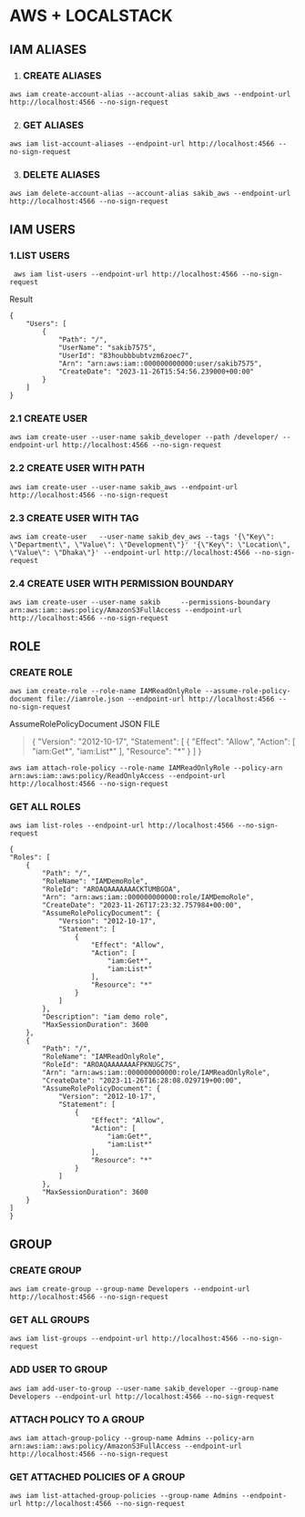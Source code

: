 # AWS + LOCALSTACK

## IAM ALIASES

 1. ### CREATE ALIASES

```
aws iam create-account-alias --account-alias sakib_aws --endpoint-url http://localhost:4566 --no-sign-request
```
 2. ### GET ALIASES

```
aws iam list-account-aliases --endpoint-url http://localhost:4566 --no-sign-request
```

 3. ### DELETE ALIASES

```
aws iam delete-account-alias --account-alias sakib_aws --endpoint-url http://localhost:4566 --no-sign-request
```


## IAM USERS

 ###  1.LIST USERS

```
 aws iam list-users --endpoint-url http://localhost:4566 --no-sign-request
```

Result 

    {
        "Users": [
            {
                "Path": "/",
                "UserName": "sakib7575",
                "UserId": "83houbbbubtvzm6zoec7",
                "Arn": "arn:aws:iam::000000000000:user/sakib7575",
                "CreateDate": "2023-11-26T15:54:56.239000+00:00"
            }
        ]
    }


###  2.1 CREATE USER

```
aws iam create-user --user-name sakib_developer --path /developer/ --endpoint-url http://localhost:4566 --no-sign-request
```

###  2.2 CREATE USER WITH PATH

```
aws iam create-user --user-name sakib_aws --endpoint-url http://localhost:4566 --no-sign-request
```

###  2.3 CREATE USER WITH TAG

```
aws iam create-user   --user-name sakib_dev_aws --tags '{\"Key\": \"Department\", \"Value\": \"Development\"}' '{\"Key\": \"Location\", \"Value\": \"Dhaka\"}' --endpoint-url http://localhost:4566 --no-sign-request
```
###  2.4 CREATE USER WITH PERMISSION BOUNDARY

```
aws iam create-user --user-name sakib     --permissions-boundary arn:aws:iam::aws:policy/AmazonS3FullAccess --endpoint-url http://localhost:4566 --no-sign-request
```



## ROLE

### CREATE ROLE

```
aws iam create-role --role-name IAMReadOnlyRole --assume-role-policy-document file://iamrole.json --endpoint-url http://localhost:4566 --no-sign-request
```

AssumeRolePolicyDocument JSON FILE


> {
>     "Version": "2012-10-17",
>     "Statement": [
>       {
>         "Effect": "Allow",
>         "Action": [
>           "iam:Get*",
>           "iam:List*"
>         ],
>         "Resource": "*"
>       }
>     ]   }



  ```
  aws iam attach-role-policy --role-name IAMReadOnlyRole --policy-arn arn:aws:iam::aws:policy/ReadOnlyAccess --endpoint-url http://localhost:4566 --no-sign-request
```


### GET ALL ROLES
```
aws iam list-roles --endpoint-url http://localhost:4566 --no-sign-request
```

    {
    "Roles": [
        {
            "Path": "/",
            "RoleName": "IAMDemoRole",
            "RoleId": "AROAQAAAAAAACKTUMBGOA",
            "Arn": "arn:aws:iam::000000000000:role/IAMDemoRole",
            "CreateDate": "2023-11-26T17:23:32.757984+00:00",
            "AssumeRolePolicyDocument": {
                "Version": "2012-10-17",
                "Statement": [
                    {
                        "Effect": "Allow",
                        "Action": [
                            "iam:Get*",
                            "iam:List*"
                        ],
                        "Resource": "*"
                    }
                ]
            },
            "Description": "iam demo role",
            "MaxSessionDuration": 3600
        },
        {
            "Path": "/",
            "RoleName": "IAMReadOnlyRole",
            "RoleId": "AROAQAAAAAAAFPKNUGC7S",
            "Arn": "arn:aws:iam::000000000000:role/IAMReadOnlyRole",
            "CreateDate": "2023-11-26T16:28:08.029719+00:00",
            "AssumeRolePolicyDocument": {
                "Version": "2012-10-17",
                "Statement": [
                    {
                        "Effect": "Allow",
                        "Action": [
                            "iam:Get*",
                            "iam:List*"
                        ],
                        "Resource": "*"
                    }
                ]
            },
            "MaxSessionDuration": 3600
        }
    ]
    }


## GROUP

### CREATE GROUP

```
aws iam create-group --group-name Developers --endpoint-url http://localhost:4566 --no-sign-request
```
### GET ALL GROUPS

```
aws iam list-groups --endpoint-url http://localhost:4566 --no-sign-request
```
### ADD USER TO GROUP

```
aws iam add-user-to-group --user-name sakib_developer --group-name Developers --endpoint-url http://localhost:4566 --no-sign-request
```

### ATTACH POLICY TO A GROUP

```
aws iam attach-group-policy --group-name Admins --policy-arn arn:aws:iam::aws:policy/AmazonS3FullAccess --endpoint-url http://localhost:4566 --no-sign-request
```

### GET  ATTACHED POLICIES OF A GROUP

```
aws iam list-attached-group-policies --group-name Admins --endpoint-url http://localhost:4566 --no-sign-request
```